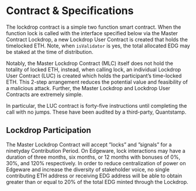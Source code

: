 # Contract  & Specifications

The lockdrop contract is a simple two function smart contract. When the function lock is called with the interface specified below via the Master Contract Lockdrop, a new Lockdrop User Contract is created that holds the timelocked ETH. Note, when `isValidator` is yes, the total allocated EDG may be staked at the time of distribution.

Notably, the Master Lockdrop Contract \(MLC\) itself does not hold the totality of locked ETH, instead, when calling lock, an individual Lockdrop User Contract \(LUC\) is created which holds the participant’s time-locked ETH. This 2-step arrangement reduces the potential value and feasibility of a malicious attack. Further, the Master Lockdrop and Lockdrop User Contracts are extremely simple.

In particular, the LUC contract is forty-five instructions until completing the call with no jumps. These have been audited by a third-party, Quantstamp.

## Lockdrop Participation

The Master Lockdrop Contract will accept ”locks” and ”signals” for a ninetyday Contribution Period. On Edgeware, lock interactions may have a duration of three months, six months, or 12 months with bonuses of 0%, 30%, and 120% respectively. In order to reduce centralization of power on Edgeware and increase the diversity of stakeholder voice, no single contributing ETH address or receiving EDG address will be able to obtain greater than or equal to 20% of the total EDG minted through the Lockdrop.

